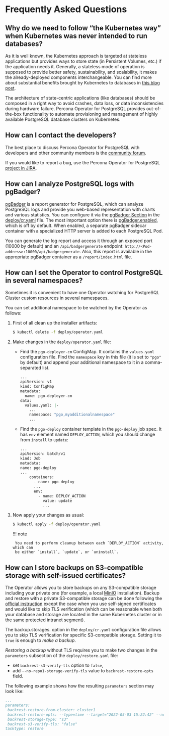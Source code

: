 # Frequently Asked Questions

## Why do we need to follow “the Kubernetes way” when Kubernetes was never intended to run databases?

As it is well known, the Kubernetes approach is targeted at stateless
applications but provides ways to store state (in Persistent Volumes, etc.) if
the application needs it. Generally, a stateless mode of operation is supposed
to provide better safety, sustainability, and scalability, it makes the
already-deployed components interchangeable. You can find more about substantial
benefits brought by Kubernetes to databases in [this blog post](https://www.percona.com/blog/2020/10/08/the-criticality-of-a-kubernetes-operator-for-databases/).

The architecture of state-centric applications (like databases) should be
composed in a right way to avoid crashes, data loss, or data inconsistencies
during hardware failure. Percona Operator for PostgreSQL
provides out-of-the-box functionality to automate provisioning and management of
highly available PostgreSQL database clusters on Kubernetes.

## How can I contact the developers?

The best place to discuss Percona Operator for PostgreSQL
with developers and other community members is the [community forum](https://forums.percona.com/c/postgresql/percona-kubernetes-operator-for-postgresql/68).

If you would like to report a bug, use the Percona Operator for PostgreSQL [project in JIRA](https://jira.percona.com/projects/K8SPG).

## How can I analyze PostgreSQL logs with pgBadger?

[pgBadger](https://pgbadger.darold.net/) is a report generator for PostgreSQL,
which can analyze PostgreSQL logs and provide you web-based representation with
charts and various statistics. You can configure it via the
[pgBadger Section](operator.md#operator-pgbadger-section) in the [deploy/cr.yaml](https://github.com/percona/percona-postgresql-operator/blob/1.x/deploy/cr.yaml)
file. The most important option there is [pgBadger.enabled](operator.md#pgbadger-enabled),
which is off by default. When enabled, a separate pgBadger sidecar container
with a specialized HTTP server is added to each PostgreSQL Pod.

You can generate the log report and access it through an exposed port (10000 by
default) and an `/api/badgergenerate` endpoint:
`http://<Pod-address>:10000/api/badgergenerate`. Also, this report
is available in the appropriate pgBadger container as a `/report/index.html`
file.

## How can I set the Operator to control PostgreSQL in several namespaces?

Sometimes it is convenient to have one Operator watching for PostgreSQL Cluster
custom resources in several namespaces.

You can set additional namespace to be watched by the Operator as follows:


1. First of all clean up the installer artifacts:

    ``` {.bash data-prompt="$" }
    $ kubectl delete -f deploy/operator.yaml
    ```

2. Make changes in the `deploy/operator.yaml` file:

    * Find the `pgo-deployer-cm` ConfigMap. It contains the `values.yaml`
        configuration file. Find the `namespace` key in this file (it is set to
        `"pgo"` by default) and append your additional namespace to it in a
        comma-separated list.

        ``` {.bash data-prompt="$" }
        ...
        apiVersion: v1
        kind: ConfigMap
        metadata:
          name: pgo-deployer-cm
        data:
          values.yaml: |-
            ...
            namespace: "pgo,myadditionalnamespace"
            ...
        ```

    * Find the `pgo-deploy` container template in the `pgo-deploy` job spec.
        It has `env` element named `DEPLOY_ACTION`, which you should change
        from `install` to `update`:

        ``` {.bash data-prompt="$" }
        ...
        apiVersion: batch/v1
        kind: Job
        metadata:
        name: pgo-deploy
        ...
            containers:
              - name: pgo-deploy
              ...
              env:
                - name: DEPLOY_ACTION
                  value: update
                  ...
        ```

3. Now apply your changes as usual:

    ``` {.bash data-prompt="$" }
    $ kubectl apply -f deploy/operator.yaml
    ```

    !!! note

        You need to perform cleanup between each `DEPLOY_ACTION` activity, which can
        be either `install`, `update`, or `uninstall`.

## How can I store backups on S3-compatible storage with self-issued certificates?

The Operator allows you to store backups on any S3-compatible storage including your private one (for example, a local [MinIO](https://en.wikipedia.org/wiki/MinIO) installation). Backup and restore with a private S3-compatible storage can be done following the [official instruction](backups.md#backups) except the case when you use self-signed certificates and would like to skip TLS verification (which can be reasonable when both your database and storage are located in the same Kubernetes cluster or in the same protected intranet segment).

The  backup.storages. option in the `deploy/cr.yaml` configuration file allows you to skip TLS verification for specific S3-compatible storage. Setting it to `true` is enough to *make a backup*.

*Restoring a backup* without TLS requires you to make two changes in the `parameters` subsection of the `deploy/restore.yaml` file:

* set `backrest-s3-verify-tls` option to `false`,
* add `--no-repo1-storage-verify-tls` value to `backrest-restore-opts` field.

The following example shows how the resulting `parameters` section may look like:

```yaml
...
parameters:
 backrest-restore-from-cluster: cluster1
 backrest-restore-opts: --type=time --target="2022-05-03 15:22:42" --no-repo1-storage-verify-tls
 backrest-storage-type: "s3"
 backrest-s3-verify-tls: "false"
tasktype: restore
```
